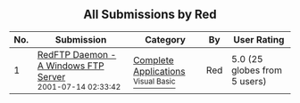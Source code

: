 ﻿<div align="center">

## All Submissions by Red

</div>

No.  | Submission | Category | By   | User Rating
---- | ---------- | -------- | ---- | -----------
1 | [RedFTP Daemon \- A Windows FTP Server<br /><sup>2001-07-14 02:33:42</sup>](https://github.com/Planet-Source-Code/red-redftp-daemon-a-windows-ftp-server__1-25001) | [Complete Applications<br /><sup>Visual Basic</sup>](../ByCategory/complete-applications__1-27.md) | Red | 5.0 (25 globes from 5 users)
